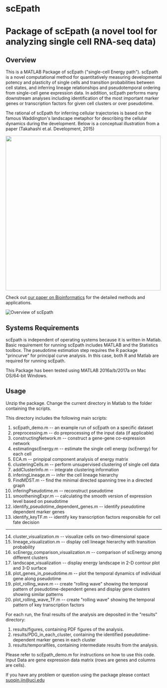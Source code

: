 # scEpath
Package of scEpath (a novel tool for analyzing single cell RNA-seq data)
===============

Overview
--------

This is a MATLAB Package of scEpath ("single-cell Energy path"). scEpath is a novel computational method for quantitatively measuring developmental potency and plasticity of single cells and transition probabilities between cell states, and inferring lineage relationships and pseudotemporal ordering from single-cell gene expression data. In addition, scEpath performs many downstream analyses including identification of the most important marker genes or transcription factors for given cell clusters or over pseudotime.

The rational of scEpath for inferring cellular trajectories is based on the famous Waddington's landscape metaphor for describing the cellular dynamics during the development. Below is a conceptual illustration from a paper (Takahashi et.al. Development, 2015)

<img src="https://github.com/sqjin/scEpath/blob/master/example_data/Waddington's%20landscape.jpg" width="500">



Check out [our paper on Bioinformatics](https://academic.oup.com/bioinformatics/article/34/12/2077/4838235) for the detailed methods and applications. 

![Overview of scEpath](https://github.com/sqjin/scEpath/blob/master/example_data/overview_scEpath.png)

Systems Requirements
--------------------

scEpath is independent of operating systems because it is written in Matlab. Basic requirement for running scEpath includes MATLAB and the Statistics toolbox. The pseudotime estimation step requires the R package "princurve" for principal curve analysis. In this case, both R and Matlab are required for running scEpath. 

This Package has been tested using MATLAB 2016a/b/2017a on Mac OS/64-bit Windows. 


Usage
-----

Unzip the package. Change the current directory in Matlab to the folder containing the scripts.

This directory includes the following main scripts:
1) scEpath_demo.m -- an example run of scEpath on a specific dataset
2) preprocessing.m -- do preprocessing of the input data (if applicable) 
3) constructingNetwork.m -- construct a gene-gene co-expression network
4) estimatingscEnergy.m -- estimate the single cell energy (scEnergy) for each cell
5) ECA.m -- prinpipal component analysis of energy matrix
6) clusteringCells.m -- perform unsupervised clustering of single cell data
7) addClusterInfo.m -- integrate clustering information
8) inferingLineage.m -- infer the cell lineage hierarchy
9) FindMDST.m -- find the minimal directed spanning tree in a directed graph
10) inferingPseudotime.m -- reconstruct pseudotime
11) smootheningExpr.m -- calculating the smooth version of expression level based on pseudotime
12) identify_pseudotime_dependent_genes.m -- identify pseudotime dependent marker genes
13) identify_keyTF.m -- identify key transcription factors responsible for cell fate decision
---------------------------
14) cluster_visualization.m -- visualize cells on two-dimensional space
15) lineage_visualization.m -- display cell lineage hierarchy with transition probability
16) scEnergy_comparison_visualization.m -- comparison of scEnergy among different clusters
17) landscape_visualization -- display energy landscape in 2-D contour plot and 3-D surface
18) plot_genes_in_pseudotime.m -- plot the temporal dynamics of individual gene along pseudotime
19) plot_rolling_wave.m -- create "rolling wave" showing the temporal pattern of pseudotime-dependent genes and display gene clusters showing similar patterns
20) plot_rolling_wave_TF.m -- create "rolling wave" showing the temporal pattern of key transcription factors


For each run, the final results of the analysis are deposited in the "results" directory:
1) results/figures, containing PDF figures of the analysis.
2) results/PDG_in_each_cluster, containing the identified pseudotime-dependent marker genes in each cluster
3) results/temporalfiles, containing intermediate results from the analysis.


Please refer to scEpath_demo.m for instructions on how to use this code.
Input Data are gene expression data matrix (rows are genes and columns are cells). 

If you have any problem or question using the package please contact suoqin.jin@uci.edu

